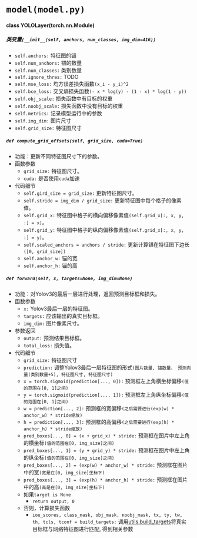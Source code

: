 # `model(model.py)`

#### class YOLOLayer(torch.nn.Module)
##### 类变量`(__init__(self, anchors, num_classes, img_dim=416))`
- `self.anchors:` 特征图的锚
- `self.num_anchors:` 锚的数量
- `self.num_classes:` 类别数量
- `self.ignore_thres:` TODO
- `self.mse_loss:` 均方误差损失函数`(x_i - y_i)^2`
- `self.bce_loss:` 交叉熵损失函数`(- x * log(y) - (1 - x) * log(1 - y))`
- `self.obj_scale:` 损失函数中有目标的权重
- `self.noobj_scale:` 损失函数中没有目标的权重
- `self.metrics:` 记录模型运行中的参数
- `self.img_dim:` 图片尺寸
- `self.grid_size:` 特征图尺寸

##### `def compute_grid_offsets(self, grid_size, cuda=True)`
- 功能：更新不同特征图尺寸下的参数。
- 函数参数
  - `grid_size:` 特征图尺寸。
  - `cuda:` 是否使用`cuda`加速
- 代码细节
  - `self.gird_size = grid_size:` 更新特征图尺寸。
  - `self.stride = img_dim / grid_size:` 更新特征图中每个格子的像素值。
  - `self.grid_x:` 特征图中格子的横向偏移像素值`(self.grid_x[:, x, y, :] = x)`。
  - `self.grid_y:` 特征图中格子的纵向偏移像素值`(self.grid_x[:, x, y, :] = y)`。
  - `self.scaled_anchors = anchors / stride:` 更新计算锚在特征图下边长`([0, grid_size])`
  - `self.anchor_w:` 锚的宽
  - `self.anchor_h:` 锚的高
  

##### `def forward(self, x, targets=None, img_dim=None)`
- 功能：对Yolov3的最后一层进行处理，返回预测目标框和损失。
- 函数参数
  - `x:` Yolov3最后一层的特征图。
  - `targets:` 应该输出的真实目标框。
  - `img_dim:` 图片像素尺寸。
- 参数返回
  - `output:` 预测结果目标框。
  - `total_loss:` 损失值。
- 代码细节
  - `grid_size:` 特征图尺寸
  - `prediction:` 调整Yolov3最后一层特征图的形式`(图片数量, 锚数量， 预测向量(类别数量+5), 特征图尺寸, 特征图尺寸)`
  - `x = torch.sigmoid(prediction[..., 0]):` 预测框左上角横坐标偏移`(值的范围在[0, 1]之间)`
  - `y = torch.sigmoid(prediction[..., 1]):` 预测框左上角纵坐标偏移`(值的范围在[0, 1]之间)`
  - `w = prediction[..., 2]:` 预测框的宽偏移`(之后需要进行(exp(w) * anchor_w) * stride缩放)`
  - `h = prediction[..., 3]:` 预测框的高偏移`(之后需要进行(exp(h) * anchor_h) * stride缩放)`
  - `pred_boxes[..., 0] = (x + grid_x) * stride:` 预测框在图片中左上角的横坐标`(值的范围在[0, img_size]之间)`
  - `pred_boxes[..., 1] = (y + grid_y) * stride:` 预测框在图片中左上角的纵坐标`(值的范围在[0, img_size]之间)`
  - `pred_boxes[..., 2] = (exp(w) * anchor_w) * stride:` 预测框在图片中的宽`(宽是在[0, img_size]坐标下)`
  - `pred_boxes[..., 3] = (exp(h) * anchor_h) * stride:` 预测框在图片中的高`(高是在[0, img_size]坐标下)`
  - 如果`target is None`
    - `return output, 0`
  - 否则，计算损失函数
    - `iou_scores, class_mask, obj_mask, noobj_mask, tx, ty, tw, th, tcls, tconf = build_targets:` 调用[utils.build_targets]()将真实目标框与网络特征图进行匹配, 得到相关参数
  
